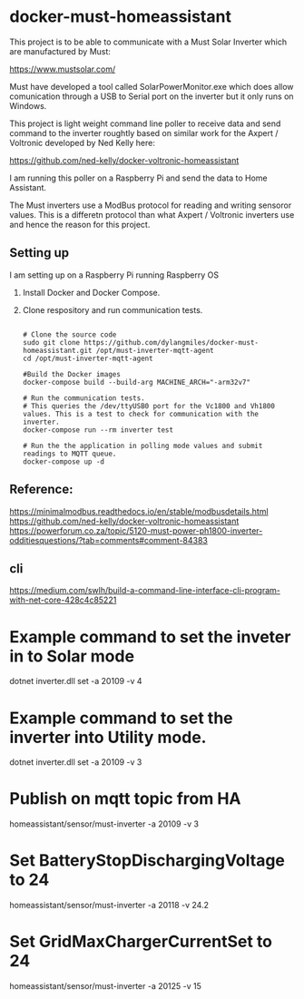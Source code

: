 # docker-must-homeassistant

This project is to be able to communicate with a Must Solar Inverter which are manufactured by Must: 

https://www.mustsolar.com/

Must have developed a tool called SolarPowerMonitor.exe which does allow comunication through a USB to Serial port on the inverter but it only runs on Windows.

This project is light weight command line poller to receive data and send command to the inverter roughtly based on similar work for the Axpert / Voltronic developed by Ned Kelly here:

https://github.com/ned-kelly/docker-voltronic-homeassistant

I am running this poller on a Raspberry Pi and send the data to Home Assistant.

The Must inverters use a ModBus protocol for reading and writing sensoror values. This is a differetn protocol than what Axpert / Voltronic inverters use and hence the reason for this project.

## Setting up

I am setting up on a Raspberry Pi running Raspberry OS

1. Install Docker and Docker Compose.

2. Clone respository and run communication tests.
    ```

    # Clone the source code
    sudo git clone https://github.com/dylangmiles/docker-must-homeassistant.git /opt/must-inverter-mqtt-agent
    cd /opt/must-inverter-mqtt-agent

    #Build the Docker images
    docker-compose build --build-arg MACHINE_ARCH="-arm32v7"

    # Run the communication tests.
    # This queries the /dev/ttyUSB0 port for the Vc1800 and Vh1800 values. This is a test to check for communication with the inverter.
    docker-compose run --rm inverter test

    # Run the the application in polling mode values and submit readings to MQTT queue.
    docker-compose up -d

    ```



## Reference:

https://minimalmodbus.readthedocs.io/en/stable/modbusdetails.html
https://github.com/ned-kelly/docker-voltronic-homeassistant
https://powerforum.co.za/topic/5120-must-power-ph1800-inverter-odditiesquestions/?tab=comments#comment-84383

## cli
https://medium.com/swlh/build-a-command-line-interface-cli-program-with-net-core-428c4c85221


# Example command to set the inveter in to Solar mode
dotnet inverter.dll set -a 20109 -v 4

# Example command to set the inverter into Utility mode. 
dotnet inverter.dll set -a 20109 -v 3


# Publish on mqtt topic from HA
homeassistant/sensor/must-inverter
-a 20109 -v 3

# Set BatteryStopDischargingVoltage to 24
homeassistant/sensor/must-inverter
-a 20118 -v 24.2

# Set GridMaxChargerCurrentSet to 24
homeassistant/sensor/must-inverter
-a 20125 -v 15